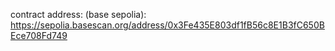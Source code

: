 contract address:
  (base sepolia): https://sepolia.basescan.org/address/0x3Fe435E803df1fB56c8E1B3fC650BEce708Fd749
